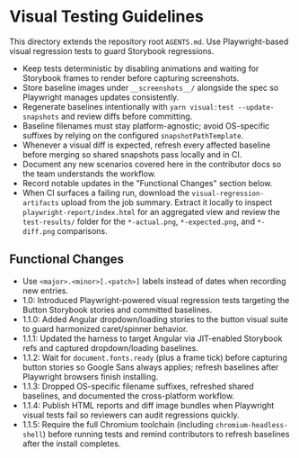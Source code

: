 # Visual Testing Guidelines

This directory extends the repository root `AGENTS.md`. Use Playwright-based visual regression tests to guard Storybook regressions.

- Keep tests deterministic by disabling animations and waiting for Storybook frames to render before capturing screenshots.
- Store baseline images under `__screenshots__/` alongside the spec so Playwright manages updates consistently.
- Regenerate baselines intentionally with `yarn visual:test --update-snapshots` and review diffs before committing.
- Baseline filenames must stay platform-agnostic; avoid OS-specific suffixes by relying on the configured `snapshotPathTemplate`.
- Whenever a visual diff is expected, refresh every affected baseline before merging so shared snapshots pass locally and in CI.
- Document any new scenarios covered here in the contributor docs so the team understands the workflow.
- Record notable updates in the "Functional Changes" section below.
- When CI surfaces a failing run, download the `visual-regression-artifacts` upload from the job summary. Extract it locally to inspect `playwright-report/index.html` for an aggregated view and review the `test-results/` folder for the `*-actual.png`, `*-expected.png`, and `*-diff.png` comparisons.

## Functional Changes
- Use `<major>.<minor>[.<patch>]` labels instead of dates when recording new entries.
- 1.0: Introduced Playwright-powered visual regression tests targeting the Button Storybook stories and committed baselines.
- 1.1.0: Added Angular dropdown/loading stories to the button visual suite to guard harmonized caret/spinner behavior.
- 1.1.1: Updated the harness to target Angular via JIT-enabled Storybook refs and captured dropdown/loading baselines.
- 1.1.2: Wait for `document.fonts.ready` (plus a frame tick) before capturing button stories so Google Sans always applies; refresh baselines after Playwright browsers finish installing.
- 1.1.3: Dropped OS-specific filename suffixes, refreshed shared baselines, and documented the cross-platform workflow.
- 1.1.4: Publish HTML reports and diff image bundles when Playwright visual tests fail so reviewers can audit regressions quickly.
- 1.1.5: Require the full Chromium toolchain (including `chromium-headless-shell`) before running tests and remind contributors to refresh baselines after the install completes.
